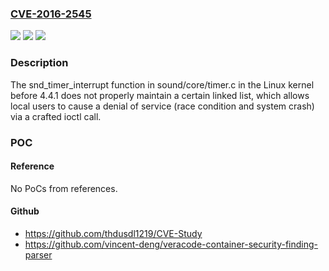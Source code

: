 ### [CVE-2016-2545](https://cve.mitre.org/cgi-bin/cvename.cgi?name=CVE-2016-2545)
![](https://img.shields.io/static/v1?label=Product&message=n%2Fa&color=blue)
![](https://img.shields.io/static/v1?label=Version&message=n%2Fa&color=blue)
![](https://img.shields.io/static/v1?label=Vulnerability&message=n%2Fa&color=brighgreen)

### Description

The snd_timer_interrupt function in sound/core/timer.c in the Linux kernel before 4.4.1 does not properly maintain a certain linked list, which allows local users to cause a denial of service (race condition and system crash) via a crafted ioctl call.

### POC

#### Reference
No PoCs from references.

#### Github
- https://github.com/thdusdl1219/CVE-Study
- https://github.com/vincent-deng/veracode-container-security-finding-parser

